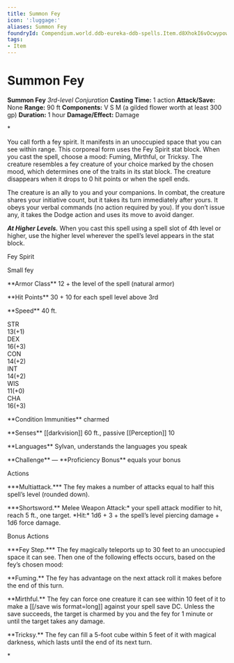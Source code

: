```yaml
---
title: Summon Fey
icon: ':luggage:'
aliases: Summon Fey
foundryId: Compendium.world.ddb-eureka-ddb-spells.Item.d8XhokI6vOcwypow
tags:
- Item
---
```


# Summon Fey

**Summon Fey**
_3rd-level Conjuration_
**Casting Time:** 1 action
**Attack/Save:** None
**Range:** 90 ft
**Components:** V S M (a gilded flower worth at least 300 gp)
**Duration:** 1 hour
**Damage/Effect:** Damage

*<p>You call forth a fey spirit. It manifests in an unoccupied space that you can see within range. This corporeal form uses the Fey Spirit stat block. When you cast the spell, choose a mood: Fuming, Mirthful, or Tricksy. The creature resembles a fey creature of your choice marked by the chosen mood, which determines one of the traits in its stat block. The creature disappears when it drops to 0 hit points or when the spell ends.

The creature is an ally to you and your companions. In combat, the creature shares your initiative count, but it takes its turn immediately after yours. It obeys your verbal commands (no action required by you). If you don’t issue any, it takes the Dodge action and uses its move to avoid danger.

*****At Higher Levels.***** When you cast this spell using a spell slot of 4th level or higher, use the higher level wherever the spell’s level appears in the stat block.</p>
<div class="Basic-Text-Frame stat-block-finder">
<p class="Stat-Block-Styles_Stat-Block-Title">Fey Spirit</p>
<p class="Stat-Block-Styles_Stat-Block-Metadata">Small fey</p>
<p class="Stat-Block-Styles_Stat-Block-Data">**Armor Class** 12 + the level of the spell (natural armor)</p>
<p class="Stat-Block-Styles_Stat-Block-Data">**Hit Points** 30 + 10 for each spell level above 3rd</p>
<p class="Stat-Block-Styles_Stat-Block-Data">**Speed** 40 ft.</p>
<div class="stat-block-ability-scores">
<div class="stat-block-ability-scores-stat">
<div class="stat-block-ability-scores-heading">STR
<div class="stat-block-ability-scores-data"><span class="stat-block-ability-scores-score">13</span><span class="stat-block-ability-scores-modifier">(+1)</span>
<div class="stat-block-ability-scores-stat">
<div class="stat-block-ability-scores-heading">DEX
<div class="stat-block-ability-scores-data"><span class="stat-block-ability-scores-score">16</span><span class="stat-block-ability-scores-modifier">(+3)</span>
<div class="stat-block-ability-scores-stat">
<div class="stat-block-ability-scores-heading">CON
<div class="stat-block-ability-scores-data"><span class="stat-block-ability-scores-score">14</span><span class="stat-block-ability-scores-modifier">(+2)</span>
<div class="stat-block-ability-scores-stat">
<div class="stat-block-ability-scores-heading">INT
<div class="stat-block-ability-scores-data"><span class="stat-block-ability-scores-score">14</span><span class="stat-block-ability-scores-modifier">(+2)</span>
<div class="stat-block-ability-scores-stat">
<div class="stat-block-ability-scores-heading">WIS
<div class="stat-block-ability-scores-data"><span class="stat-block-ability-scores-score">11</span><span class="stat-block-ability-scores-modifier">(+0)</span>
<div class="stat-block-ability-scores-stat">
<div class="stat-block-ability-scores-heading">CHA
<div class="stat-block-ability-scores-data"><span class="stat-block-ability-scores-score">16</span><span class="stat-block-ability-scores-modifier">(+3)</span>
<p class="Stat-Block-Styles_Stat-Block-Data">**Condition Immunities** charmed</p>
<p class="Stat-Block-Styles_Stat-Block-Data">**Senses** [[darkvision]] 60 ft., passive [[Perception]] 10</p>
<p class="Stat-Block-Styles_Stat-Block-Data">**Languages** Sylvan, understands the languages you speak</p>
<p class="Stat-Block-Styles_Stat-Block-Data-Last">**Challenge** — **Proficiency Bonus** equals your bonus</p>
<p class="Stat-Block-Styles_Stat-Block-Heading">Actions</p>
<p class="Stat-Block-Styles_Stat-Block-Body">***Multiattack.*** The fey makes a number of attacks equal to half this spell’s level (rounded down).</p>
<p class="Stat-Block-Styles_Stat-Block-Body">***Shortsword.** Melee Weapon Attack:* your spell attack modifier to hit, reach 5 ft., one target. *Hit:* 1d6 + 3 + the spell’s level piercing damage + 1d6 force damage.</p>
<p class="Stat-Block-Styles_Stat-Block-Heading">Bonus Actions</p>
<p class="Stat-Block-Styles_Stat-Block-Body">***Fey Step.*** The fey magically teleports up to 30 feet to an unoccupied space it can see. Then one of the following effects occurs, based on the fey’s chosen mood:</p>
<p class="Stat-Block-Styles_Stat-Block-Body">**Fuming.** The fey has advantage on the next attack roll it makes before the end of this turn.</p>
<p class="Stat-Block-Styles_Stat-Block-Body">**Mirthful.** The fey can force one creature it can see within 10 feet of it to make a [[/save wis format=long]] against your spell save DC. Unless the save succeeds, the target is charmed by you and the fey for 1 minute or until the target takes any damage.</p>
<p class="Stat-Block-Styles_Stat-Block-Body">**Tricksy.** The fey can fill a 5-foot cube within 5 feet of it with magical darkness, which lasts until the end of its next turn.</p>*